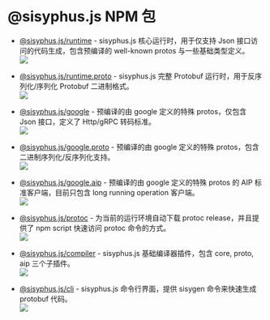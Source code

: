 # @sisyphus.js NPM 包

- [@sisyphus.js/runtime](./sisyphus-runtime) -
  sisyphus.js 核心运行时，用于仅支持 Json 接口访问的代码生成，包含预编译的 well-known protos 与一些基础类型定义。  
  [![](https://img.shields.io/npm/v/@sisyphus.js/runtime)](https://www.npmjs.com/package/@sisyphus.js/runtime)

- [@sisyphus.js/runtime.proto](./sisyphus-runtime-proto) -
  sisyphus.js 完整 Protobuf 运行时，用于反序列化/序列化 Protobuf 二进制格式。  
  [![](https://img.shields.io/npm/v/@sisyphus.js/runtime.proto)](https://www.npmjs.com/package/@sisyphus.js/runtime.proto)

- [@sisyphus.js/google](./sisyphus-google) -
  预编译的由 google 定义的特殊 protos，仅包含 Json 接口，定义了 Http/gRPC 转码标准。  
  [![](https://img.shields.io/npm/v/@sisyphus.js/google)](https://www.npmjs.com/package/@sisyphus.js/google)

- [@sisyphus.js/google.proto](./sisyphus-google-proto) -
  预编译的由 google 定义的特殊 protos，包含二进制序列化/反序列化支持。  
  [![](https://img.shields.io/npm/v/@sisyphus.js/google.proto)](https://www.npmjs.com/package/@sisyphus.js/google.proto)

- [@sisyphus.js/google.aip](./sisyphus-google-aip) -
  预编译的由 google 定义的特殊 protos 的 AIP 标准客户端，目前只包含 long running operation 客户端。  
  [![](https://img.shields.io/npm/v/@sisyphus.js/google.aip)](https://www.npmjs.com/package/@sisyphus.js/google.aip)

- [@sisyphus.js/protoc](./sisyphus-protoc) -
  为当前的运行环境自动下载 protoc release，并且提供了 npm script 快速访问 protoc 命令的方式。  
  [![](https://img.shields.io/npm/v/@sisyphus.js/protoc)](https://www.npmjs.com/package/@sisyphus.js/protoc)

- [@sisyphus.js/compiler](./sisyphus-compiler) -
  sisyphus.js 基础编译器插件，包含 core, proto, aip 三个子插件。  
  [![](https://img.shields.io/npm/v/@sisyphus.js/compiler)](https://www.npmjs.com/package/@sisyphus.js/compiler)

- [@sisyphus.js/cli](./sisyphus-cli) -
  sisyphus.js 命令行界面，提供 sisygen 命令来快速生成 protobuf 代码。  
  [![](https://img.shields.io/npm/v/@sisyphus.js/cli)](https://www.npmjs.com/package/@sisyphus.js/cli)
